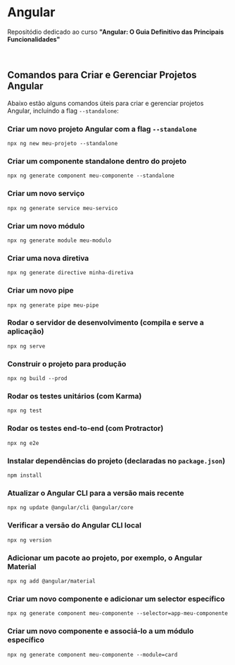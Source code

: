 # Angular
Repositódio dedicado ao curso **"Angular: O Guia Definitivo das Principais Funcionalidades"**

<br>

## Comandos para Criar e Gerenciar Projetos Angular

Abaixo estão alguns comandos úteis para criar e gerenciar projetos Angular, incluindo a flag ```--standalone```:

### Criar um novo projeto Angular com a flag ```--standalone```
```
npx ng new meu-projeto --standalone
```

### Criar um componente standalone dentro do projeto

```
npx ng generate component meu-componente --standalone
```

### Criar um novo serviço
```
npx ng generate service meu-servico
```

### Criar um novo módulo
```
npx ng generate module meu-modulo
```

### Criar uma nova diretiva
```
npx ng generate directive minha-diretiva
```

### Criar um novo pipe
```
npx ng generate pipe meu-pipe
```

### Rodar o servidor de desenvolvimento (compila e serve a aplicação)
```
npx ng serve
```

### Construir o projeto para produção
```
npx ng build --prod
```

### Rodar os testes unitários (com Karma)
```
npx ng test
```

### Rodar os testes end-to-end (com Protractor)
```
npx ng e2e
```

### Instalar dependências do projeto (declaradas no ```package.json```)
```
npm install
```

### Atualizar o Angular CLI para a versão mais recente
```
npx ng update @angular/cli @angular/core
```

### Verificar a versão do Angular CLI local
```
npx ng version
```

### Adicionar um pacote ao projeto, por exemplo, o Angular Material
```
npx ng add @angular/material
```

### Criar um novo componente e adicionar um selector específico
```
npx ng generate component meu-componente --selector=app-meu-componente
```

### Criar um novo componente e associá-lo a um módulo específico
```
npx ng generate component meu-componente --module=card
```